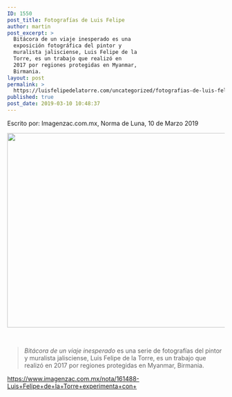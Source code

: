 ```yaml
---
ID: 1550
post_title: Fotografías de Luis Felipe
author: martin
post_excerpt: >
  Bitácora de un viaje inesperado es una
  exposición fotográfica del pintor y
  muralista jalisciense, Luis Felipe de la
  Torre, es un trabajo que realizó en
  2017 por regiones protegidas en Myanmar,
  Birmania.
layout: post
permalink: >
  https://luisfelipedelatorre.com/uncategorized/fotografias-de-luis-felipe/
published: true
post_date: 2019-03-10 10:48:37
---
```

Escrito por: Imagenzac.com.mx, Norma de Luna, 10 de Marzo 2019

<img class="alignnone size-medium wp-image-1551" src="https://luisfelipedelatorre.com/wp-content/uploads/2019/03/11103-miguel-alvarado-600x450.jpg" alt="" width="600" height="450" />

&nbsp;
<blockquote><em>Bitácora de un viaje inesperado</em> es una serie de fotografías del pintor y muralista jalisciense, Luis Felipe de la Torre, es un trabajo que realizó en 2017 por regiones protegidas en Myanmar, Birmania.</blockquote>
<a href="https://www.imagenzac.com.mx/nota/161488-Luis+Felipe+de+la+Torre+experimenta+con+">https://www.imagenzac.com.mx/nota/161488-Luis+Felipe+de+la+Torre+experimenta+con+</a>